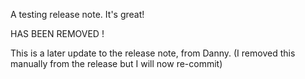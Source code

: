 A testing release note. It's great!

HAS BEEN REMOVED !

This is a later update to the release note, from Danny. (I removed this manually from the release but I will now re-commit)
